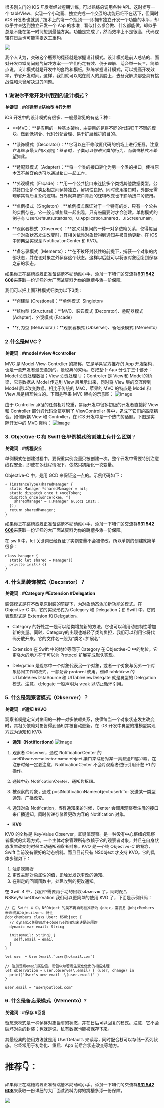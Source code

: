 很多刚入门的 iOS 开发者经过短期训练，可以熟练的调用各种 API。这时候写一个 tableView、实现一个小动画、独立完成一个交互的功能已经不在话下，但同时 iOS 开发者也就到了技术上的第一个瓶颈——即拥有独立开发一个功能的水平，却似乎并未达到独立开发一个 App 的水准；看似什么都会做、什么都能做，却似乎总是不能在第一时间想到最佳方案。功能是完成了，然而效率上不是很高，代码逻辑在日后也可能需要返工重构。

![](https://upload-images.jianshu.io/upload_images/22877992-a06c0f0b7aa121cd.png?imageMogr2/auto-orient/strip%7CimageView2/2/w/1240)

我个人认为，突破这个瓶颈的捷径就是掌握设计模式。设计模式是前人总结的、面对开发中常见问题的解决方案——它们行之有效、便于理解、适合举一反三。简单点说，设计模式就是开发中的套路和模板。熟练掌握设计模式，可以提高开发效率，节省开发时间。这样，我们就可以站在前人的肩膀上，去研究解决那些具有挑战性和未曾解决过的问题。

### 1.说说你平常开发中用到的设计模式？

**关键词：#创建型 #结构型 #行为型**

iOS 开发中的设计模式有很多，一般最常见的有这 7 种：

*   **MVC：**是应用的一种基本架构，主要目的是将不同的代码归于不同的模块，做到低耦合、代码分配合理、易于扩展维护的目的。

*   **装饰模式（Decorator）：**它可以在不修改原代码的机场上进行拓展。注意它与继承最大的区别是：继承时，子类可以修改父类的行为，而装饰模式不希望如此。

*   **适配器模式（Adapter）：**将一个类的接口转化为另一个类的接口，使得原本互不兼容的类可以通过接口一起工作。

*   **外观模式（Façade）：**用一个公共接口来连接多个类或其他数据类型。公共接口让多个类互相之间保持独立，解耦性良好。同时使用接口时，外部无需理解其背后复杂的逻辑。另外就算接口背后的逻辑改变也不影响接口的使用。

*   **单例模式（Singleton）：**单例模式保证对于一个特有的类，只有一个公共的实例存在。它一般与懒加载一起出现，只有被需要时才会创建。单例模式的例子有 UserDefaults.standard，UIApplication.shared，UIScreen.main。

*   **观察者模式（Observer）：**定义对象间的一种一对多依赖关系，使得每当一个对象状态发生改变时，其相关依赖对象皆得到通知并被自动更新。在 iOS 中的典型实现是 NotificationCenter 和 KVO。

*   **备忘录模式（Memento）：**在不破坏封装性的前提下，捕获一个对象的内部状态，并在该对象之外保存这个状态。这样以后就可以将该对象回复到保存之前的状态。

如果你正在跳槽或者正准备跳槽不妨动动小手，添加一下咱们的交流群[**931 542 608**](https://jq.qq.com/?_wv=1027&k=cfVxrMAH)来获取一份详细的大厂面试资料为你的跳槽多添一份保障。

我们可以把上面7种模式归类为以下3类：

*   **创建型 (Creational)：**单例模式 (Singleton)

*   **结构型 (Structural)：**MVC、装饰模式 (Decorator)、适配器模式 (Adapter)、外观模式 (Facade)

*   **行为型 (Behavioral)：**观察者模式 (Observer)、备忘录模式 (Memento)

### 2.什么是MVC？

**关键词：#model #view #controller**

MVC 是 Model-View-Controller 的简称。它是苹果官方推荐的 App 开发架构，也是一般开发者最先遇到的、最经典的架构。它把整个 App 分成了三个部分：Model 负责处理数据；View 负责处理 UI；Controller 是 View 和 Model 的桥梁，它将数据从 Model 传送到 View 层展示出来，同时将 View 层的交互传到 Model 层以改变数据。相比于传统的 MVC，苹果的 MVC 的特点是 Model 和 View 层是相互独立的。下图是苹果 MVC 架构的示意图：
![image](https://upload-images.jianshu.io/upload_images/22877992-7806e2247b62d9ab.png?imageMogr2/auto-orient/strip%7CimageView2/2/w/1240)

由于 Controller 承担的任务相对较重，实际开发中很多初级的开发者直接将 View 和 Controller 部分的代码全部塞到了 ViewController 类中，造成了它们的高度耦合。如何解耦 View 和 Controller，在 iOS 开发中是一个热门的话题。下图是实际开发中的 MVC 架构：
![image](https://upload-images.jianshu.io/upload_images/22877992-314bf44f1e72b42a.png?imageMogr2/auto-orient/strip%7CimageView2/2/w/1240)

### 3\. Objective-C 和 Swift 在单例模式的创建上有什么区别？

**关键词：#线程安全**

单例模式在创建过程中，要保重实例变量只被创建一次。整个开发中需要特别注意线程安全，即使在多线程情况下，依然只初始化一次变量。

Objective-C 中，是用 GCD 来保证这一点的。示例代码如下：

```
+ (instanceType)sharedManager {
  static Manager *sharedManager = nil;
  static dispatch_once_t onceToken;
  dispatch_once(&onceToken, ^{
    sharedManager = [[Manager alloc] init];
  });
  return sharedManager;
}

```
如果你正在跳槽或者正准备跳槽不妨动动小手，添加一下咱们的交流群[**931 542 608**](https://jq.qq.com/?_wv=1027&k=cfVxrMAH)来获取一份详细的大厂面试资料为你的跳槽多添一份保障。

在 swift 中，let 关键词已经保证了实例变量不会被修改，所以单例的创建就简单很多：

```
class Manager {
  static let shared = Manager()
  private init() {}
}

```

### 4\. 什么是装饰模式（Decorator）？

**关键词：#Category #Extension #Delegation**

装饰模式是在不改变原封装的前提下，为对象动态添加新功能的模式。在 Objective-C 中，它的实现形式为 Category 和 Delegation；在 Swift 中，它的表现形式是 Extension 和 Delegation。

*   Category 的好处之一是可以给类增加新的方法，它也可以利用动态特性增加新的变量。同时，Category的出现也减轻了类的负担，我们可以利用它将代码分散开来。它的文件名一般为“类名+扩展名”

*   Extension 在 Swift 中的地位等同于 Category 在 Objective-C 中的地位。它更强大的地方在于可以为 Protocol 扩展完成默认实现。

*   Delegation 是程序中一个对象代表另一个对象，或者一个对象与另外一个对象协同工作的模式。一般配合 protocol 使用，例如 tableView 的 UITableViewDataSource 和 UITableViewDelegate 就是典型的 Delegation 模式。注意，delegate 一般声明为 weak 以防止循环引用。

### 5\. 什么是观察者模式（Observer）？

**关键词：#通知 #KVO**

观察者模是定义对象间的一种一对多依赖关系，使得每当一个对象状态发生改变时，其相关依赖对象皆得到通知并被自动更新。在 iOS 开发中典型的推模型实现方式为通知和 KVO。

*   **通知（Notifications)**
    ![image](https://upload-images.jianshu.io/upload_images/22877992-e623f71f5ff60b4f.png?imageMogr2/auto-orient/strip%7CimageView2/2/w/1240)

1) 观察者 Observer，通过 NotificationCenter 的 addObserver:selector:name:object 接口来注册对某一类型通知感兴趣。在注册时候一定要注意，NotificationCenter 不会对观察者进行引用计数 +1 的操作。

2) 通知中心 NotificationCenter，通知的枢纽。

3) 被观察的对象，通过 postNotificationName:object:userInfo: 发送某一类型通知，广播改变。

4) 通知对象 Notification，当有通知来的时候，Center 会调用观察者注册的接口来广播通知，同时传递存储着更改内容的 Notification 对象。

*   **KVO**

KVO 的全称是 Key-Value Observer，即键值观察。是一种没有中心枢纽的观察者模式的实现方式。一个主体对象管理所有依赖于它的观察者对象，并且在自身状态发生改变的时候主动通知观察者对象。KVO 是一个纯 Objective-C 的概念，Swift 当前没有很好的动态机制。而且目前只有 NSObject 才支持 KVO。它的具体步骤如下：
1) 注册观察者
2) 更改主题对象属性的值，即触发发送更改的通知。
3) 在制定的回调函数中，处理收到的更改通知。

在 Swift 4 中，我们不需要再手动的回收 observer 了。同时配合 NSKeyValueObservation 我们可以更简单的使用 KVO 了，下面是示例代码：

```
// 在 Swift 4 中，NSObject 的类不再自动被推断为 @objc，需要用 @objcMembers 来声明其Objective-c 特性
@objcMembers class User: NSObject {
  // dynamic关键词对于observe的闭包来讲是必须的
  dynamic var email: String

  init(email: String) {
    self.email = email
  }
}

let user = User(email:"user@hotmail.com")

// 注册观察email属性值，闭包中为若发生变化做出的相应处理
let observation = user.observe(\.email) { (user, change) in
  print("User's new email: \(user.email)" )
}

user.email = "user@outlook.com"

```

### 6\. 什么是备忘录模式（Memento）?

**关键词：#保存 #回复**

备忘录模式是一种保存对象当前的状态，并在日后可以回复的模式。注意，它不会破坏对象的封装；也就是说，私有数据也能被保存下来。

其最经典的使用方法就是用 UserDefaults 来读写，同时配合栈可以存储一系列状态。它经常用于初始化、重启、App 前后台状态改变等地方。
# 推荐👇：

如果你正在跳槽或者正准备跳槽不妨动动小手，添加一下咱们的交流群[**931 542 608**](https://jq.qq.com/?_wv=1027&k=cfVxrMAH)来获取一份详细的大厂面试资料为你的跳槽多添一份保障。

![](https://upload-images.jianshu.io/upload_images/22877992-0bfc037cc50cae7d.png?imageMogr2/auto-orient/strip%7CimageView2/2/w/1240)
